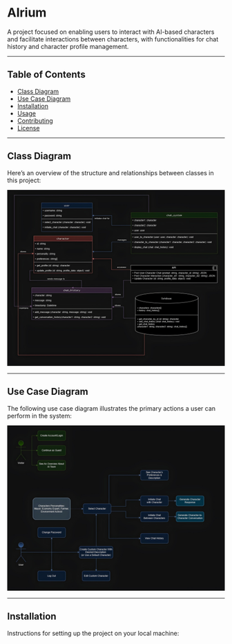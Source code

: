 # AIrium
A project focused on enabling users to interact with AI-based characters and facilitate interactions between characters, with functionalities for chat history and character profile management.

---

## Table of Contents
- [Class Diagram](#class-diagram)
- [Use Case Diagram](#use-case-diagram)
- [Installation](#installation)
- [Usage](#usage)
- [Contributing](#contributing)
- [License](#license)

---


## Class Diagram

Here’s an overview of the structure and relationships between classes in this project:

![Class Diagram](Schema/class_diagram.jpg)

---

## Use Case Diagram

The following use case diagram illustrates the primary actions a user can perform in the system:

![Use Case Diagram](Schema/usecase_Diagram.jpg)

---

## Installation

Instructions for setting up the project on your local machine:
